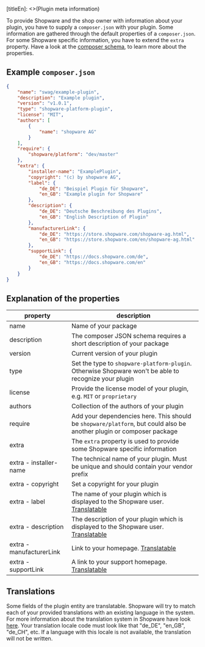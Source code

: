 [titleEn]: <>(Plugin meta information)

To provide Shopware and the shop owner with information about your plugin, you have to supply a `composer.json` with your plugin.
Some information are gathered through the default properties of a `composer.json`.
For some Shopware specific information, you have to extend the `extra` property.
Have a look at the [composer schema](https://getcomposer.org/doc/04-schema.md), to learn more about the properties.

## Example `composer.json`

```json
{
    "name": "swag/example-plugin",
    "description": "Example plugin",
    "version": "v1.0.1",
    "type": "shopware-platform-plugin",
    "license": "MIT",
    "authors": [
        {
            "name": "shopware AG"
        }
    ],
    "require": {
        "shopware/platform": "dev/master"
    },
    "extra": {
        "installer-name": "ExamplePlugin",
        "copyright": "(c) by shopware AG",
        "label": {
            "de_DE": "Beispiel Plugin für Shopware",
            "en_GB": "Example plugin for Shopware"
        },
        "description": {
            "de_DE": "Deutsche Beschreibung des Plugins",
            "en_GB": "English Description of Plugin"
        },
        "manufacturerLink": {
            "de_DE": "https://store.shopware.com/shopware-ag.html",
            "en_GB": "https://store.shopware.com/en/shopware-ag.html"
        },
        "supportLink": {
            "de_DE": "https://docs.shopware.com/de",
            "en_GB": "https://docs.shopware.com/en"
        }
    }
}
```

## Explanation of the properties

|         property         |                                                             description                                                          |
|--------------------------|----------------------------------------------------------------------------------------------------------------------------------|
| name                     | Name of your package                                                                                                             |
| description              | The composer JSON schema requires a short description of your package                                                            |
| version                  | Current version of your plugin                                                                                                   |
| type                     | Set the type to `shopware-platform-plugin`. Otherwise Shopware won't be able to recognize your plugin                                     |
| license                  | Provide the license model of your plugin, e.g. `MIT` or `proprietary`                                                            |
| authors                  | Collection of the authors of your plugin                                                                                         |
| require                  | Add your dependencies here. This should be `shopware/platform`, but could also be another plugin or composer package             |
| extra                    | The `extra` property is used to provide some Shopware specific information                                                       |
| extra - installer-name   | The technical name of your plugin. Must be unique and should contain your vendor prefix                                          |
| extra - copyright        | Set a copyright for your plugin                                                                                                  |
| extra - label            | The name of your plugin which is displayed to the Shopware user. [Translatable](./050-plugin-information.md#translations)        |
| extra - description      | The description of your plugin which is displayed to the Shopware user. [Translatable](./050-plugin-information.md#translations) |
| extra - manufacturerLink | Link to your homepage. [Translatable](./050-plugin-information.md#translations)                                                  |
| extra - supportLink      | A link to your support homepage. [Translatable](./050-plugin-information.md#translations)                                        |

## Translations

Some fields of the plugin entity are translatable.
Shopware will try to match each of your provided translations with an existing language in the system.
For more information about the translation system in Shopware have look [here](../1-core/20-data-abstraction-layer/040-translation-handling.md).
Your translation locale code must look like that "de_DE", "en_GB", "de_CH", etc.
If a language with this locale is not available, the translation will not be written.
